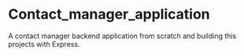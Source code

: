 # Contact_manager_application
 A contact manager backend application from scratch and building this projects with Express.
